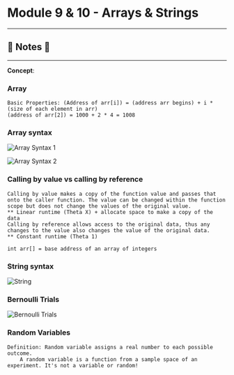 #  Module 9 & 10 - Arrays & Strings

----
## :notebook: Notes :notebook:
----

**Concept**: 

### Array 
    Basic Properties: (Address of arr[i]) = (address arr begins) + i * (size of each element in arr)
    (address of arr[2]) = 1000 + 2 * 4 = 1008

### Array syntax 

![Array Syntax 1](https://github.com/Nam-H-Nguyen/NYUTandonBridge2018/blob/master/Week%206%20-%20Array%2C%20String%2C%20Bernoulli%2C%20Expected%20Value/notes/images/array_syntax1.png)

![Array Syntax 2](https://github.com/Nam-H-Nguyen/NYUTandonBridge2018/blob/master/Week%206%20-%20Array%2C%20String%2C%20Bernoulli%2C%20Expected%20Value/notes/images/array_syntax2.png)

### Calling by value vs calling by reference
    Calling by value makes a copy of the function value and passes that onto the caller function. The value can be changed within the function scope but does not change the values of the original value. 
    ** Linear runtime (Theta X) + allocate space to make a copy of the data
    Calling by reference allows access to the original data, thus any changes to the value also changes the value of the original data. 
    ** Constant runtime (Theta 1)

    int arr[] = base address of an array of integers
### String syntax
![String](https://github.com/Nam-H-Nguyen/NYUTandonBridge2018/blob/master/Week%206%20-%20Array%2C%20String%2C%20Bernoulli%2C%20Expected%20Value/notes/images/strings.png)

### Bernoulli Trials
![Bernoulli Trials](https://github.com/Nam-H-Nguyen/NYUTandonBridge2018/blob/master/Week%206%20-%20Array%2C%20String%2C%20Bernoulli%2C%20Expected%20Value/notes/images/strings.png)

### Random Variables
    Definition: Random variable assigns a real number to each possible outcome.
        A random variable is a function from a sample space of an experiment. It's not a variable or random!


